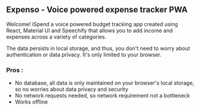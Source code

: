 ## Expenso - Voice powered expense tracker PWA


Welcome! iSpend a voice powered budget tracking app created using React, Material UI and Speechify that allows you to add income and expenses across a variety of categories.

The data persists in local storage, and thus, you don't need to worry about authentication or data privacy. It's only limited to your browser.

### Pros : 
- No database, all data is only maintained on your browser's local storage, so no worries about data privacy and security
- No network requests needed, so network requirement not a bottleneck
- Works offline
